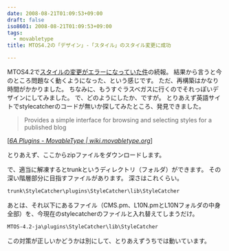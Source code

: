 ```yaml
---
date: 2008-08-21T01:09:53+09:00
draft: false
iso8601: 2008-08-21T01:09:53+09:00
tags:
  - movabletype
title: MTOS4.2の「デザイン」-「スタイル」のスタイル変更に成功

---
```


MTOS4.2で<a href="https://www.nqou.net/2008/08/19/011350">スタイルの変更がエラーになっていた件</a>の続報。
結果から言うと今のところ問題なく動くようになった、という感じです。
ただ、再構築はかなり時間がかかりました。
ちなみに、もうすぐラスベガスに行くのでそれっぽいデザインにしてみました。
で、どのようにしたか、ですが。
とりあえず英語サイトでstylecatcherのコードが無いか探してみたところ、発見できました。

<blockquote cite="http://wiki.movabletype.org/6A_Plugins" title="6A Plugins - MovableType | wiki.movabletype.org" class="blockquote">Provides a simple interface for browsing and selecting styles for a published blog</blockquote>

<div class="cite">[<cite><a href="https://github.com/movabletype/Documentation/wiki">6A Plugins - MovableType | wiki.movabletype.org</a></cite>]</div>

とりあえず、ここからzipファイルをダウンロードします。


で、適当に解凍するとtrunkというディレクトリ（フォルダ）ができます。
その深い階層部分に目指すファイルがあります。
深さはこれくらい。

```default
trunk\StyleCatcher\plugins\StyleCatcher\lib\StyleCatcher
```

あとは、それ以下にあるファイル（CMS.pm、L10N.pmとL10Nフォルダの中身全部）を、今現在のstylecatcherのファイルと入れ替えてしまうだけ。

```default
MTOS-4.2-ja\plugins\StyleCatcher\lib\StyleCatcher
```

この対策が正しいかどうかは別にして、とりあえずうちでは動いています。
